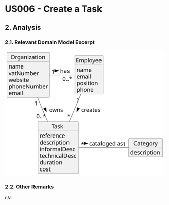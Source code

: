 # US006 - Create a Task 

## 2. Analysis

### 2.1. Relevant Domain Model Excerpt 

![Domain Model](svg/us009-domain-model.svg)

### 2.2. Other Remarks

n/a